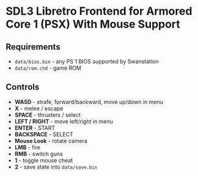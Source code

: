 # SDL3 Libretro Frontend for Armored Core 1 (PSX) With Mouse Support

## Requirements

- `data/bios.bin` - any PS 1 BIOS supported by Swanstation
- `data/rom.chd` - game ROM

## Controls

- **WASD** - strafe, forward/backward, move up/down in menu
- **X** - melee / escape
- **SPACE** - thrusters / select
- **LEFT / RIGHT** - move left/right in menu
- **ENTER** - START
- **BACKSPACE** - SELECT
- **Mouse Look** - rotate camera
- **LMB** - fire
- **RMB** - switch guns
- **1** - toggle mouse cheat
- **2** - save state into `data/save.bin`
